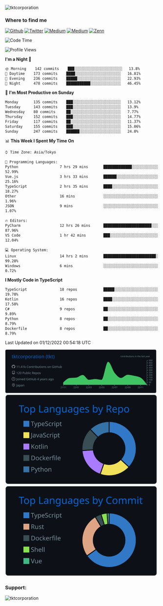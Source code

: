 <p align="left"> <img src="https://komarev.com/ghpvc/?username=tktcorporation&label=Profile%20views&color=0e75b6&style=flat" alt="tktcorporation" /> </p>

<h3>Where to find me</h3>
<p>
<a href="https://github.com/tktcorporation" target="_blank"><img alt="Github" src="https://img.shields.io/badge/GitHub-%2312100E.svg?&style=for-the-badge&logo=Github&logoColor=white" /></a>
<a href="https://twitter.com/tktcorporation" target="_blank"><img alt="Twitter" src="https://img.shields.io/badge/twitter-%231DA1F2.svg?&style=for-the-badge&logo=twitter&logoColor=white" /></a>
<a href="https://www.linkedin.com/in/tktcorporation" target="_blank"><img alt="Medium" src="https://img.shields.io/badge/linkdin-0a66c2.svg?&style=for-the-badge&logo=linkedin&logoColor=white" /></a>
<a href="https://qiita.com/tktcorporation" target="_blank"><img alt="Medium" src="https://img.shields.io/badge/qiita-55C500.svg?&style=for-the-badge&logo=qiita&logoColor=white" /></a>
<a href="https://zenn.dev/tktcorporation" target="_blank"><img alt="Zenn" src="https://img.shields.io/badge/Zenn-3EA8FF.svg?&style=for-the-badge&logo=Zenn&logoColor=white" /></a>
</p>
  
<!--START_SECTION:waka-->
![Code Time](http://img.shields.io/badge/Code%20Time-754%20hrs%2013%20mins-blue)

![Profile Views](http://img.shields.io/badge/Profile%20Views-0-blue)

**I'm a Night 🦉** 

```text
🌞 Morning    142 commits    ███░░░░░░░░░░░░░░░░░░░░░░   13.8% 
🌆 Daytime    173 commits    ████░░░░░░░░░░░░░░░░░░░░░   16.81% 
🌃 Evening    236 commits    █████░░░░░░░░░░░░░░░░░░░░   22.93% 
🌙 Night      478 commits    ███████████░░░░░░░░░░░░░░   46.45%

```
📅 **I'm Most Productive on Sunday** 

```text
Monday       135 commits    ███░░░░░░░░░░░░░░░░░░░░░░   13.12% 
Tuesday      143 commits    ███░░░░░░░░░░░░░░░░░░░░░░   13.9% 
Wednesday    80 commits     ██░░░░░░░░░░░░░░░░░░░░░░░   7.77% 
Thursday     152 commits    ███░░░░░░░░░░░░░░░░░░░░░░   14.77% 
Friday       117 commits    ██░░░░░░░░░░░░░░░░░░░░░░░   11.37% 
Saturday     155 commits    ███░░░░░░░░░░░░░░░░░░░░░░   15.06% 
Sunday       247 commits    ██████░░░░░░░░░░░░░░░░░░░   24.0%

```


📊 **This Week I Spent My Time On** 

```text
⌚︎ Time Zone: Asia/Tokyo

💬 Programming Languages: 
Python                   7 hrs 29 mins       █████████████░░░░░░░░░░░░   52.99% 
Vue.js                   3 hrs 33 mins       ██████░░░░░░░░░░░░░░░░░░░   25.16% 
TypeScript               2 hrs 35 mins       ████░░░░░░░░░░░░░░░░░░░░░   18.27% 
Other                    16 mins             ░░░░░░░░░░░░░░░░░░░░░░░░░   1.96% 
JSON                     9 mins              ░░░░░░░░░░░░░░░░░░░░░░░░░   1.07%

🔥 Editors: 
PyCharm                  12 hrs 26 mins      ██████████████████████░░░   87.96% 
VS Code                  1 hr 42 mins        ███░░░░░░░░░░░░░░░░░░░░░░   12.04%

💻 Operating System: 
Linux                    14 hrs 2 mins       ████████████████████████░   99.28% 
Windows                  6 mins              ░░░░░░░░░░░░░░░░░░░░░░░░░   0.72%

```

**I Mostly Code in TypeScript** 

```text
TypeScript               18 repos            █████░░░░░░░░░░░░░░░░░░░░   19.78% 
Kotlin                   16 repos            ████░░░░░░░░░░░░░░░░░░░░░   17.58% 
C#                       9 repos             ██░░░░░░░░░░░░░░░░░░░░░░░   9.89% 
Python                   8 repos             ██░░░░░░░░░░░░░░░░░░░░░░░   8.79% 
Dockerfile               8 repos             ██░░░░░░░░░░░░░░░░░░░░░░░   8.79%

```



 Last Updated on 01/12/2022 00:54:18 UTC
<!--END_SECTION:waka-->

[![](https://raw.githubusercontent.com/tktcorporation/tktcorporation/master/profile-summary-card-output/github_dark/0-profile-details.svg)](https://github.com/vn7n24fzkq/github-profile-summary-cards)
[![](https://raw.githubusercontent.com/tktcorporation/tktcorporation/master/profile-summary-card-output/github_dark/1-repos-per-language.svg)](https://github.com/vn7n24fzkq/github-profile-summary-cards) [![](https://raw.githubusercontent.com/tktcorporation/tktcorporation/master/profile-summary-card-output/github_dark/2-most-commit-language.svg)](https://github.com/vn7n24fzkq/github-profile-summary-cards)

<h3 align="left">Support:</h3>
<p><a href="https://www.buymeacoffee.com/tktcorporation"> <img align="left" src="https://cdn.buymeacoffee.com/buttons/v2/default-yellow.png" height="50" width="210" alt="tktcorporation" /></a></p><br><br>
